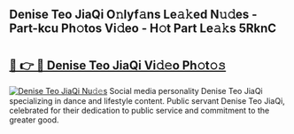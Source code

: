 ## Denise Teo JiaQi O𝚗lyf𝚊ns Le𝚊𝚔ed N𝚞𝚍es - Part-kcu Ph𝚘tos Vi𝚍eo - H𝚘t Part Le𝚊𝚔s 5RknC

# <h2><a href="http://hf0hgx3.feru.top/?c=Denise+Teo+JiaQi">🔗 👉 🔴 Denise Teo JiaQi Vi𝚍𝚎o Ph𝚘t𝚘𝚜</a></h2>

[![Denise Teo JiaQi Nu𝚍𝚎s](https://i.imgur.com/0TWrTi3.gif)](http://hf0hgx3.feru.top/?c=Denise+Teo+JiaQi)
Social media personality Denise Teo JiaQi specializing in dance and lifestyle content. Public servant Denise Teo JiaQi, celebrated for their dedication to public service and commitment to the greater good. 
